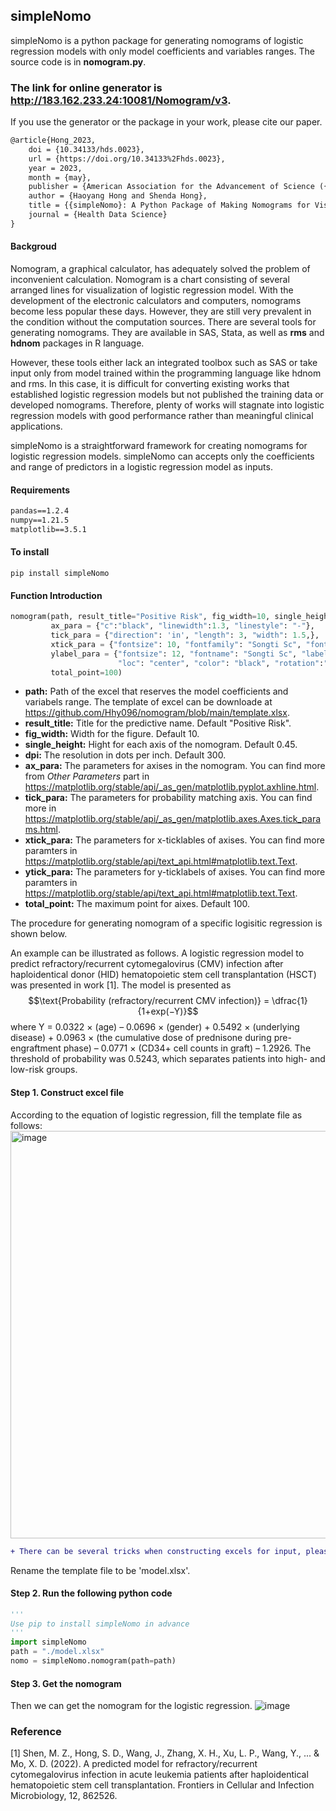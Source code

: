 ## simpleNomo

simpleNomo is a python package for generating nomograms of logistic regression models with only model coefficients and variables ranges. The source code is in **nomogram.py**.

### The link for online generator is <http://183.162.233.24:10081/Nomogram/v3>.

If you use the generator or the package in your work, please cite our paper.
```txt
@article{Hong_2023,
	doi = {10.34133/hds.0023},
	url = {https://doi.org/10.34133%2Fhds.0023},
	year = 2023,
	month = {may},
	publisher = {American Association for the Advancement of Science ({AAAS})},
	author = {Haoyang Hong and Shenda Hong},
	title = {{simpleNomo}: A Python Package of Making Nomograms for Visualizable Calculation of Logistic Regression Models},
	journal = {Health Data Science}
}
```

#### Backgroud
Nomogram, a graphical calculator, has adequately solved the problem of inconvenient calculation. Nomogram is a chart consisting of several arranged lines for visualization of logistic regression model. With the development of the electronic calculators and computers, nomograms become less popular these days. However, they are still very prevalent in the condition without the computation sources. There are several tools for generating nomograms. They are available in SAS, Stata, as well as **rms** and **hdnom** packages in R language.

However, these tools either lack an integrated toolbox such as SAS or take input only from model trained within the programming language like hdnom and rms. In this case, it is difficult for converting existing works that established logistic regression models but not published the training data or developed nomograms. Therefore, plenty of works will stagnate into logistic regression models with good performance rather than meaningful clinical applications.  

simpleNomo is a straightforward framework for creating nomograms for logistic regression models. simpleNomo can accepts only the coefficients
and range of predictors in a logistic regression model as inputs.

#### Requirements
```txt
pandas==1.2.4
numpy==1.21.5
matplotlib==3.5.1
```

#### To install
```terminal
pip install simpleNomo
```

#### Function Introduction
```python
nomogram(path, result_title="Positive Risk", fig_width=10, single_height=0.45, dpi=300,
         ax_para = {"c":"black", "linewidth":1.3, "linestyle": "-"},
         tick_para = {"direction": 'in', "length": 3, "width": 1.5,},
         xtick_para = {"fontsize": 10, "fontfamily": "Songti Sc", "fontweight": "bold"},
         ylabel_para = {"fontsize": 12, "fontname": "Songti Sc", "labelpad":100, 
                        "loc": "center", "color": "black", "rotation":"horizontal"},
         total_point=100)
```
- **path:** Path of the excel that reserves the model coefficients and variabels range. The template of excel can be downloade at https://github.com/Hhy096/nomogram/blob/main/template.xlsx.
- **result_title:** Title for the predictive name. Default "Positive Risk".
- **fig_width:** Width for the figure. Default 10.
- **single_height:** Hight for each axis of the nomogram. Default 0.45.
- **dpi:** The resolution in dots per inch. Default 300.
- **ax_para:** The parameters for axises in the nomogram. You can find more from *Other Parameters* part in https://matplotlib.org/stable/api/_as_gen/matplotlib.pyplot.axhline.html.
- **tick_para:** The parameters for probability matching axis. You can find more in https://matplotlib.org/stable/api/_as_gen/matplotlib.axes.Axes.tick_params.html.
- **xtick_para:** The parameters for x-ticklables of axises. You can find more paramters in https://matplotlib.org/stable/api/text_api.html#matplotlib.text.Text.
- **ytick_para:** The parameters for y-ticklabels of axises. You can find more paramters in https://matplotlib.org/stable/api/text_api.html#matplotlib.text.Text.
- **total_point:** The maximum point for aixes. Default 100.

The procedure for generating nomogram of a specific logisitic regression is shown below.

An example can be illustrated as follows. A logistic regression model to predict refractory/recurrent cytomegalovirus (CMV) infection after haploidentical donor (HID) hematopoietic stem cell transplantation (HSCT) was presented in work [1]. The model is presented as
$$\text{Probability (refractory/recurrent CMV infection)} = \dfrac{1}{1+exp(−Y)}$$
where Y = 0.0322 × (age) – 0.0696 × (gender) + 0.5492 × (underlying disease) + 0.0963 × (the cumulative dose of prednisone during pre- engraftment phase) – 0.0771 × (CD34+ cell counts in graft) – 1.2926. The threshold of probability was 0.5243, which separates patients into high- and low-risk groups.

#### Step 1. Construct excel file
According to the equation of logistic regression, fill the template file as follows:
<img width="652" alt="image" src="https://user-images.githubusercontent.com/105685749/210125549-5281415f-79d5-43ad-b956-ef4d1227a041.png">

```diff
+ There can be several tricks when constructing excels for input, please check excel_construction.md for detials.
```

Rename the template file to be 'model.xlsx'.

#### Step 2. Run the following python code 
```python
'''
Use pip to install simpleNomo in advance
'''
import simpleNomo
path = "./model.xlsx"
nomo = simpleNomo.nomogram(path=path)
```

#### Step 3. Get the nomogram
Then we can get the nomogram for the logistic regression.
![image](https://user-images.githubusercontent.com/105685749/229339773-a6c1b4d1-03fd-4b0c-8165-d76607c7714d.png)

<!--![image](https://user-images.githubusercontent.com/105685749/210125610-5f55d5c4-c270-41e3-8f3c-8d9174cfda58.png)-->

### Reference
[1] Shen, M. Z., Hong, S. D., Wang, J., Zhang, X. H., Xu, L. P., Wang, Y., ... & Mo, X. D. (2022). A predicted model for refractory/recurrent cytomegalovirus infection in acute leukemia patients after haploidentical hematopoietic stem cell transplantation. Frontiers in Cellular and Infection Microbiology, 12, 862526.
